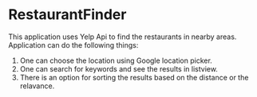 # RestaurantFinder

This application uses Yelp Api to find the restaurants in nearby areas.
Application can do the following things:
 1) One can choose the location using Google location picker. 
2) One can search for keywords and see the results in listview.
3) There is an option for sorting the results based on the distance or the relavance.
 
